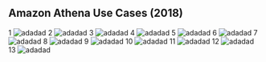 ## Amazon Athena Use Cases (2018)
1
![adadad](pic/Amazon_Athena_Use_Cases_01.png)
2
![adadad](pic/Amazon_Athena_Use_Cases_02.png)
3
![adadad](pic/Amazon_Athena_Use_Cases_03.png)
4
![adadad](pic/Amazon_Athena_Use_Cases_04.png)
5
![adadad](pic/Amazon_Athena_Use_Cases_05.png)
6
![adadad](pic/Amazon_Athena_Use_Cases_06.png)
7
![adadad](pic/Amazon_Athena_Use_Cases_07.png)
8
![adadad](pic/Amazon_Athena_Use_Cases_08.png)
9
![adadad](pic/Amazon_Athena_Use_Cases_09.png)
10
![adadad](pic/Amazon_Athena_Use_Cases_10.png)
11
![adadad](pic/Amazon_Athena_Use_Cases_11.png)
12
![adadad](pic/Amazon_Athena_Use_Cases_12.png)
13
![adadad](pic/Amazon_Athena_Use_Cases_13.png)

